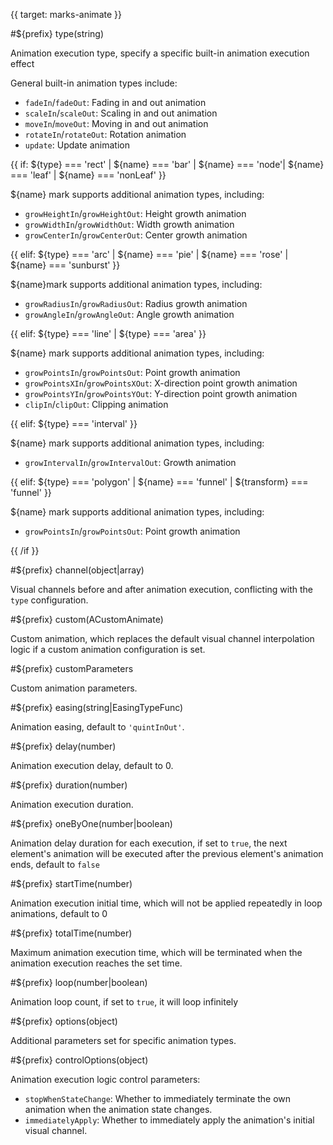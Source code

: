 {{ target: marks-animate }}

#${prefix} type(string)

Animation execution type, specify a specific built-in animation execution effect

General built-in animation types include:

- `fadeIn`/`fadeOut`: Fading in and out animation
- `scaleIn`/`scaleOut`: Scaling in and out animation
- `moveIn`/`moveOut`: Moving in and out animation
- `rotateIn`/`rotateOut`: Rotation animation
- `update`: Update animation

{{ if: ${type} === 'rect' | ${name} === 'bar' | ${name} === 'node'| ${name} === 'leaf' | ${name} === 'nonLeaf' }}

${name} mark supports additional animation types, including:

- `growHeightIn`/`growHeightOut`: Height growth animation
- `growWidthIn`/`growWidthOut`: Width growth animation
- `growCenterIn`/`growCenterOut`: Center growth animation

{{ elif: ${type} === 'arc' | ${name} === 'pie' | ${name} === 'rose' | ${name} === 'sunburst' }}

${name}mark supports additional animation types, including:

- `growRadiusIn`/`growRadiusOut`: Radius growth animation
- `growAngleIn`/`growAngleOut`: Angle growth animation

{{ elif: ${type} === 'line' | ${type} === 'area' }}

${name} mark supports additional animation types, including:

- `growPointsIn`/`growPointsOut`: Point growth animation
- `growPointsXIn`/`growPointsXOut`: X-direction point growth animation
- `growPointsYIn`/`growPointsYOut`: Y-direction point growth animation
- `clipIn`/`clipOut`: Clipping animation

{{ elif: ${type} === 'interval' }}

${name} mark supports additional animation types, including:

- `growIntervalIn`/`growIntervalOut`: Growth animation

{{ elif: ${type} === 'polygon'  | ${name} === 'funnel' | ${transform} === 'funnel' }}

${name} mark supports additional animation types, including:

- `growPointsIn`/`growPointsOut`: Point growth animation

{{ /if }}

#${prefix} channel(object|array)

Visual channels before and after animation execution, conflicting with the `type` configuration.

#${prefix} custom(ACustomAnimate)

Custom animation, which replaces the default visual channel interpolation logic if a custom animation configuration is set.

#${prefix} customParameters

Custom animation parameters.

#${prefix} easing(string|EasingTypeFunc)

Animation easing, default to `'quintInOut'`.

#${prefix} delay(number)

Animation execution delay, default to 0.

#${prefix} duration(number)

Animation execution duration.

#${prefix} oneByOne(number|boolean)

Animation delay duration for each execution, if set to `true`, the next element's animation will be executed after the previous element's animation ends, default to `false`

#${prefix} startTime(number)

Animation execution initial time, which will not be applied repeatedly in loop animations, default to 0

#${prefix} totalTime(number)

Maximum animation execution time, which will be terminated when the animation execution reaches the set time.

#${prefix} loop(number|boolean)

Animation loop count, if set to `true`, it will loop infinitely

#${prefix} options(object)

Additional parameters set for specific animation types.

#${prefix} controlOptions(object)

Animation execution logic control parameters:

- `stopWhenStateChange`: Whether to immediately terminate the own animation when the animation state changes.
- `immediatelyApply`: Whether to immediately apply the animation's initial visual channel.

